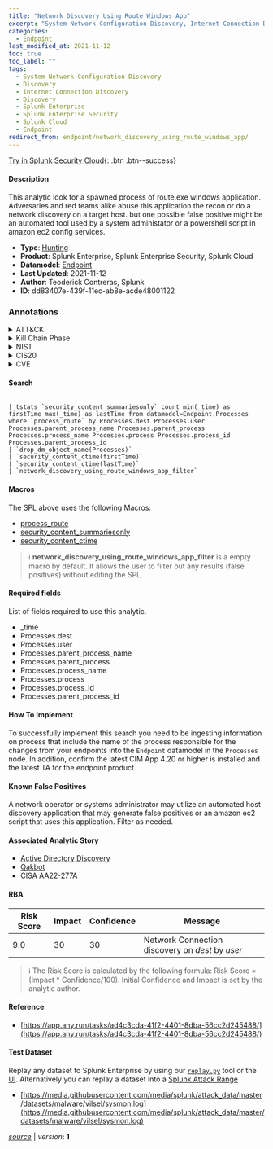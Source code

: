 ```yaml
---
title: "Network Discovery Using Route Windows App"
excerpt: "System Network Configuration Discovery, Internet Connection Discovery"
categories:
  - Endpoint
last_modified_at: 2021-11-12
toc: true
toc_label: ""
tags:
  - System Network Configuration Discovery
  - Discovery
  - Internet Connection Discovery
  - Discovery
  - Splunk Enterprise
  - Splunk Enterprise Security
  - Splunk Cloud
  - Endpoint
redirect_from: endpoint/network_discovery_using_route_windows_app/
---
```




[Try in Splunk Security Cloud](https://www.splunk.com/en_us/cyber-security.html){: .btn .btn--success}

#### Description

This analytic look for a spawned process of route.exe windows application. Adversaries and red teams alike abuse this application the recon or do a network discovery on a target host. but one possible false positive might be an automated tool used by a system administator or a powershell script in amazon ec2 config services.

- **Type**: [Hunting](https://github.com/splunk/security_content/wiki/Detection-Analytic-Types)
- **Product**: Splunk Enterprise, Splunk Enterprise Security, Splunk Cloud
- **Datamodel**: [Endpoint](https://docs.splunk.com/Documentation/CIM/latest/User/Endpoint)
- **Last Updated**: 2021-11-12
- **Author**: Teoderick Contreras, Splunk
- **ID**: dd83407e-439f-11ec-ab8e-acde48001122

### Annotations
<details>
  <summary>ATT&CK</summary>

<div markdown="1">

#### [ATT&CK](https://attack.mitre.org/)

| ID          | Technique   | Tactic         |
| ----------- | ----------- |--------------- |
| [T1016](https://attack.mitre.org/techniques/T1016/) | System Network Configuration Discovery | Discovery |

| [T1016.001](https://attack.mitre.org/techniques/T1016/001/) | Internet Connection Discovery | Discovery |

</div>
</details>


<details>
  <summary>Kill Chain Phase</summary>

<div markdown="1">

* Reconnaissance


</div>
</details>


<details>
  <summary>NIST</summary>

<div markdown="1">



</div>
</details>

<details>
  <summary>CIS20</summary>

<div markdown="1">



</div>
</details>

<details>
  <summary>CVE</summary>

<div markdown="1">


</div>
</details>


#### Search

```

| tstats `security_content_summariesonly` count min(_time) as firstTime max(_time) as lastTime from datamodel=Endpoint.Processes where `process_route` by Processes.dest Processes.user Processes.parent_process_name Processes.parent_process Processes.process_name Processes.process Processes.process_id Processes.parent_process_id 
| `drop_dm_object_name(Processes)` 
| `security_content_ctime(firstTime)` 
| `security_content_ctime(lastTime)` 
| `network_discovery_using_route_windows_app_filter`
```

#### Macros
The SPL above uses the following Macros:
* [process_route](https://github.com/splunk/security_content/blob/develop/macros/process_route.yml)
* [security_content_summariesonly](https://github.com/splunk/security_content/blob/develop/macros/security_content_summariesonly.yml)
* [security_content_ctime](https://github.com/splunk/security_content/blob/develop/macros/security_content_ctime.yml)

> :information_source:
> **network_discovery_using_route_windows_app_filter** is a empty macro by default. It allows the user to filter out any results (false positives) without editing the SPL.



#### Required fields
List of fields required to use this analytic.
* _time
* Processes.dest
* Processes.user
* Processes.parent_process_name
* Processes.parent_process
* Processes.process_name
* Processes.process
* Processes.process_id
* Processes.parent_process_id



#### How To Implement
To successfully implement this search you need to be ingesting information on process that include the name of the process responsible for the changes from your endpoints into the `Endpoint` datamodel in the `Processes` node. In addition, confirm the latest CIM App 4.20 or higher is installed and the latest TA for the endpoint product.
#### Known False Positives
A network operator or systems administrator may utilize an automated host discovery application that may generate false positives or an amazon ec2 script that uses this application. Filter as needed.

#### Associated Analytic Story
* [Active Directory Discovery](/stories/active_directory_discovery)
* [Qakbot](/stories/qakbot)
* [CISA AA22-277A](/stories/cisa_aa22-277a)




#### RBA

| Risk Score  | Impact      | Confidence   | Message      |
| ----------- | ----------- |--------------|--------------|
| 9.0 | 30 | 30 | Network Connection discovery on $dest$ by $user$ |


> :information_source:
> The Risk Score is calculated by the following formula: Risk Score = (Impact * Confidence/100). Initial Confidence and Impact is set by the analytic author.


#### Reference

* [https://app.any.run/tasks/ad4c3cda-41f2-4401-8dba-56cc2d245488/](https://app.any.run/tasks/ad4c3cda-41f2-4401-8dba-56cc2d245488/)



#### Test Dataset
Replay any dataset to Splunk Enterprise by using our [`replay.py`](https://github.com/splunk/attack_data#using-replaypy) tool or the [UI](https://github.com/splunk/attack_data#using-ui).
Alternatively you can replay a dataset into a [Splunk Attack Range](https://github.com/splunk/attack_range#replay-dumps-into-attack-range-splunk-server)

* [https://media.githubusercontent.com/media/splunk/attack_data/master/datasets/malware/vilsel/sysmon.log](https://media.githubusercontent.com/media/splunk/attack_data/master/datasets/malware/vilsel/sysmon.log)



[*source*](https://github.com/splunk/security_content/tree/develop/detections/endpoint/network_discovery_using_route_windows_app.yml) \| *version*: **1**